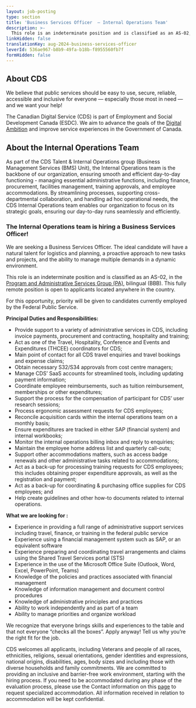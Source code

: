 ```yaml
---
layout: job-posting
type: section
title: 'Business Services Officer  — Internal Operations Team'
description: >-
  This role is an indeterminate position and is classified as an AS-02, in the Program and Administrative Services Group (PA), bilingual (BBB). This fully remote position is open to applicants located anywhere in the country.
linkHidden: false
translationKey: aug-2024-business-services-officer
leverId: 536ae967-b8b9-49fa-b18b-f8955560fb7f
formHidden: false
---
```


## About CDS 
We believe that public services should be easy to use, secure, reliable, accessible and inclusive for everyone — especially those most in need — and we want your help!

The Canadian Digital Service (CDS) is part of Employment and Social Development Canada (ESDC). We aim to advance the goals of the [Digital Ambition](https://www.canada.ca/en/government/system/digital-government/government-canada-digital-operations-strategic-plans/canada-digital-ambition.html) and improve service experiences in the Government of Canada.

## About the Internal Operations Team

As part of the CDS Talent & Internal Operations group (Business Management Services (BMS) Unit), the Internal Operations team is the backbone of our organization, ensuring smooth and efficient day-to-day functioning - managing  essential administrative functions, including finance, procurement, facilities management, training approvals, and employee accommodations. By streamlining processes, supporting cross-departmental collaboration, and handling ad hoc operational needs, the CDS Internal Operations team enables our organization to focus on its strategic goals, ensuring our day-to-day runs seamlessly and efficiently.

### **The Internal Operations team is hiring a Business Services Officer!**

We are seeking a Business Services Officer. The ideal candidate will have a natural talent for logistics and planning, a proactive approach to new tasks and projects, and the ability to manage multiple demands in a dynamic environment.

This role is an indeterminate position and is classified as an AS-02, in the [Program and Administrative Services Group (PA)](https://www.tbs-sct.canada.ca/agreements-conventions/view-visualiser-eng.aspx?id=15#toc24156224157), bilingual (BBB). This fully remote position is open to applicants located anywhere in the country.

For this opportunity, priority will be given to candidates currently employed by the Federal Public Service.

**Principal Duties and Responsibilities:**
- Provide support to a variety of administrative services in CDS, including invoice payments, procurement and contracting, hospitality and training;
- Act as one of the Travel, Hospitality, Conference and Events and Expenditures (THCEE) coordinators for CDS; 
- Main point of contact for all CDS travel enquiries and travel bookings and expense claims;
- Obtain necessary S32/S34 approvals from cost centre managers;
- Manage CDS’ SaaS accounts for streamlined tools, including updating payment information; 
- Coordinate employee reimbursements, such as tuition reimbursement, memberships or other expenditures; 
- Support the process for the compensation of participant for CDS’ user research sessions;
- Process ergonomic assessment requests for CDS employees;
- Reconcile acquisition cards within the internal operations team on a monthly basis;
- Ensure expenditures are tracked in either SAP (financial system) and internal workbooks;
- Monitor the internal operations billing inbox and reply to enquiries;
- Maintain the employee home address list and quarterly call-outs; 
- Support other accommodations matters, such as access badge renewals and other administrative tasks related to accommodations;
- Act as a back-up for processing training requests for CDS employees; this includes obtaining proper expenditure approvals, as well as the registration and payment; 
- Act as a back-up for coordinating & purchasing office supplies for CDS employees; and
- Help create guidelines and other how-to documents related to internal operations.


**What we are looking for :**
- Experience in providing a full range of administrative support services including travel, finance, or training in the federal public service
- Experience using a financial management system such as SAP, or an equivalent software
- Experience preparing and coordinating travel arrangements and claims using the Shared Travel Services portal (STS)
- Experience in the use of the Microsoft Office Suite (Outlook, Word, Excel, PowerPoint, Teams)
- Knowledge of the policies and practices associated with financial management
- Knowledge of information management and document control procedures
- Knowledge of administrative principles and practices
- Ability to work independently and as part of a team
- Ability to manage priorities and organize workload

We recognize that everyone brings skills and experiences to the table and that not everyone “checks all the boxes”. Apply anyway! Tell us why you’re the right fit for the job.

CDS welcomes all applicants, including Veterans and people of all races, ethnicities, religions, sexual orientations, gender identities and expressions, national origins, disabilities, ages, body sizes and including those with diverse households and family commitments. We are committed to providing an inclusive and barrier-free work environment, starting with the hiring process. If you need to be accommodated during any phase of the evaluation process, please use the Contact information on this [page](https://www.canada.ca/en/public-service-commission/services/assessment-accommodation-page.html) to request specialized accommodation. All information received in relation to accommodation will be kept confidential.


